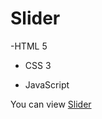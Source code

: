 # Slider
-HTML 5
* CSS 3
+ JavaScript

You can view [Slider](https://tatyanamorozova.github.io/Slider/)
